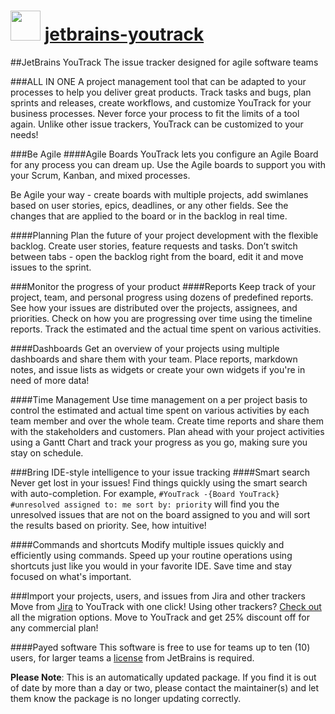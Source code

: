 ﻿# <img src="https://cdn.jsdelivr.net/gh/mkevenaar/chocolatey-packages@17ecf9871387731a8fc960d008cf2786efd83f6e/icons/jetbrains-youtrack.png" width="48" height="48"/> [jetbrains-youtrack](https://chocolatey.org/packages/jetbrains-youtrack)

##JetBrains YouTrack
The issue tracker designed for agile software teams

###ALL IN ONE
A project management tool that can be adapted to your processes to help you deliver great products. Track tasks and bugs, plan sprints and releases, create workflows, and customize YouTrack for your business processes. Never force your process to fit the limits of a tool again. Unlike other issue trackers, YouTrack can be customized to your needs!

###Be Agile
####Agile Boards
YouTrack lets you configure an Agile Board for any process you can dream up. Use the Agile boards to support you with your Scrum, Kanban, and mixed processes.

Be Agile your way - create boards with multiple projects, add swimlanes based on user stories, epics, deadlines, or any other fields. See the changes that are applied to the board or in the backlog in real time.

####Planning
Plan the future of your project development with the flexible backlog. Create user stories, feature requests and tasks. Don’t switch between tabs - open the backlog right from the board, edit it and move issues to the sprint.

###Monitor the progress of your product
####Reports
Keep track of your project, team, and personal progress using dozens of predefined reports. See how your issues are distributed over the projects, assignees, and priorities. Check on how you are progressing over time using the timeline reports. Track the estimated and the actual time spent on various activities.

####Dashboards
Get an overview of your projects using multiple dashboards and share them with your team. Place reports, markdown notes, and issue lists as widgets or create your own widgets if you're in need of more data!

####Time Management
Use time management on a per project basis to control the estimated and actual time spent on various activities by each team member and over the whole team. Create time reports and share them with the stakeholders and customers. Plan ahead with your project activities using a Gantt Chart and track your progress as you go, making sure you stay on schedule.

###Bring IDE-style intelligence to your issue tracking
####Smart search
Never get lost in your issues! Find things quickly using the smart search with auto-completion. 
For example, `#YouTrack -{Board YouTrack} #unresolved assigned to: me sort by: priority` will find you the unresolved issues that are not on the board assigned to you and will sort the results based on priority. See, how intuitive!

####Commands and shortcuts
Modify multiple issues quickly and efficiently using commands. Speed up your routine operations using shortcuts just like you would in your favorite IDE. Save time and stay focused on what's important.

###Import your projects, users, and issues from Jira and other trackers
Move from [Jira](https://www.jetbrains.com/help/youtrack/standalone/importing-from-jira.html) to YouTrack with one click! Using other trackers? [Check out](https://www.jetbrains.com/help/youtrack/standalone/Migrating-to-YouTrack.html) all the migration options. 
Move to YouTrack and get 25% discount off for any commercial plan!

####Payed software
This software is free to use for teams up to ten (10) users, for larger teams a [license](https://www.jetbrains.com/youtrack/buy/#edition=standalone) from JetBrains is required.

**Please Note**: This is an automatically updated package. If you find it is
out of date by more than a day or two, please contact the maintainer(s) and
let them know the package is no longer updating correctly.

